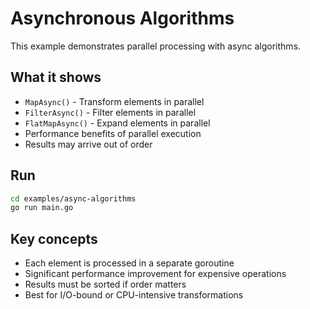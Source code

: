 # Asynchronous Algorithms

This example demonstrates parallel processing with async algorithms.

## What it shows

- `MapAsync()` - Transform elements in parallel
- `FilterAsync()` - Filter elements in parallel
- `FlatMapAsync()` - Expand elements in parallel
- Performance benefits of parallel execution
- Results may arrive out of order

## Run

```bash
cd examples/async-algorithms
go run main.go
```

## Key concepts

- Each element is processed in a separate goroutine
- Significant performance improvement for expensive operations
- Results must be sorted if order matters
- Best for I/O-bound or CPU-intensive transformations